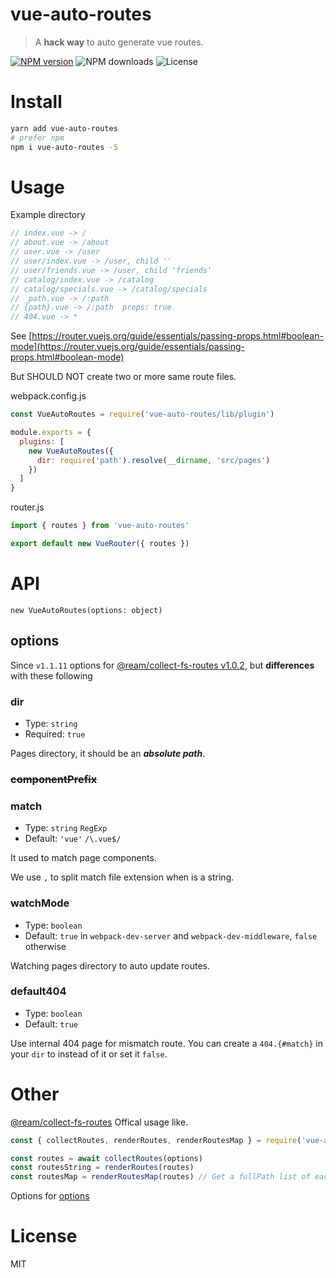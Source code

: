 # vue-auto-routes

> A **hack way** to auto generate vue routes.

[![NPM version](https://flat.badgen.net/npm/v/vue-auto-routes?icon=npm)](https://npmjs.com/package/vue-auto-routes)
![NPM downloads](https://flat.badgen.net/npm/dt/vue-auto-routes?icon=npm)
![License](https://flat.badgen.net/npm/license/vue-auto-routes)

# Install

```bash
yarn add vue-auto-routes
# prefer npm
npm i vue-auto-routes -S
```

# Usage

Example directory

```js
// index.vue -> /
// about.vue -> /about
// user.vue -> /user
// user/index.vue -> /user, child ''
// user/friends.vue -> /user, child 'friends'
// catalog/index.vue -> /catalog
// catalog/specials.vue -> /catalog/specials
// _path.vue -> /:path
// {path}.vue -> /:path  props: true
// 404.vue -> *
```

See [https://router.vuejs.org/guide/essentials/passing-props.html#boolean-mode](https://router.vuejs.org/guide/essentials/passing-props.html#boolean-mode)

But SHOULD NOT create two or more same route files.

webpack.config.js

```js
const VueAutoRoutes = require('vue-auto-routes/lib/plugin')

module.exports = {
  plugins: [
    new VueAutoRoutes({
      dir: require('path').resolve(__dirname, 'src/pages')
    })
  ]
}
```

router.js

```js
import { routes } from 'vue-auto-routes'

export default new VueRouter({ routes })
```

# API

`new VueAutoRoutes(options: object)`

## options
Since `v1.1.11` options for [@ream/collect-fs-routes v1.0.2](https://github.com/ream/collect-fs-routes#api), but **differences** with these following

### dir
- Type: `string`
- Required: `true`

Pages directory, it should be an _**absolute path**_.

### ~~componentPrefix~~

### match
- Type: `string` `RegExp`
- Default: `'vue'` `/\.vue$/`

It used to match page components.

We use `,` to split match file extension when is a string.

### watchMode
- Type: `boolean`
- Default: `true` in `webpack-dev-server` and `webpack-dev-middleware`, `false` otherwise

Watching pages directory to auto update routes.

### default404
- Type: `boolean`
- Default: `true`

Use internal 404 page for mismatch route. You can create a `404.{#match}` in your `dir` to instead of it or set it `false`.

# Other
[@ream/collect-fs-routes](https://github.com/ream/collect-fs-routes#optionsdir) Offical usage like.

```js
const { collectRoutes, renderRoutes, renderRoutesMap } = require('vue-auto-routes/lib/collect-fs-routes')

const routes = await collectRoutes(options)
const routesString = renderRoutes(routes)
const routesMap = renderRoutesMap(routes) // Get a fullPath list of each route
```

Options for [options](#options)

# License
MIT
